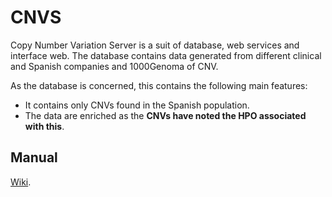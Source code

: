 CNVS
===

Copy Number Variation Server is a suit of database, web services and interface web.
The database contains data generated from different clinical and Spanish companies and 1000Genoma of CNV.

As the database is concerned, this contains the following main features:
* It contains only CNVs found in the Spanish population.  
* The data are enriched as the **CNVs have noted the HPO associated with this**.

## Manual ##

[Wiki](https://github.com/babelomics/cnvs/wiki).
